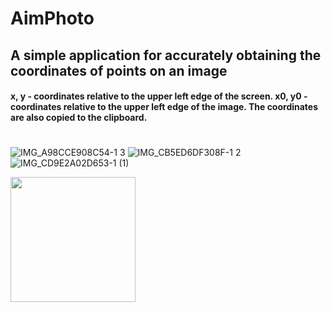 # AimPhoto
## A simple application for accurately obtaining the coordinates of points on an image
#### x, y - coordinates relative to the upper left edge of the screen. x0, y0 - coordinates relative to the upper left edge of the image. The coordinates are also copied to the clipboard.
# 

![IMG_A98CCE908C54-1 3](https://github.com/Artemaj9/AimPhoto/assets/104516847/59306cf4-e411-4dfb-8162-c3ead516ebf7)
![IMG_CB5ED6DF308F-1 2](https://github.com/Artemaj9/AimPhoto/assets/104516847/211ceffa-327d-4545-ad1f-f1028719795f)
![IMG_CD9E2A02D653-1 (1)](https://github.com/Artemaj9/AimPhoto/assets/104516847/920f76a9-6a47-4818-b354-28fae875987a)

<img src="https://github.com/favicon.ico](https://github.com/Artemaj9/AimPhoto/assets/104516847/6e832e5e-9e72-421d-8e53-7ed6f66b8759" width="200">
